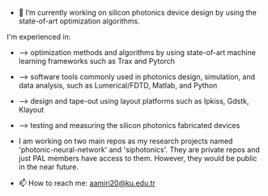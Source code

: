 - 🔭 I’m currently working on silicon photonics device design by using the state-of-art optimization algorithms. 

I'm experienced in:
- --> optimization methods and algorithms by using state-of-art machine learning frameworks such as Trax and Pytorch
- --> software tools commonly used in photonics design, simulation, and data analysis, such as Lumerical/FDTD, Matlab, and Python
- --> design and tape-out using layout platforms such as Ipkiss, Gdstk, Klayout
- --> testing and measuring the silicon photonics fabricated devices

- I am working on two main repos as my research projects named 'photonic-neural-network' and 'siphotonics'. They are private repos and just PAL members have access to them. However, they would be public in the near future.
- 📫 How to reach me: aamiri20@ku.edu.tr
<!--
**ali-najjaramiri/ali-najjaramiri** is a ✨ _special_ ✨ repository because its `README.md` (this file) appears on your GitHub profile.

Here are some ideas to get you started:

- 🔭 I’m currently working on ...
- 🌱 I’m currently learning ...
- 👯 I’m looking to collaborate on ...
- 🤔 I’m looking for help with ...
- 💬 Ask me about ...
- 📫 How to reach me: ...
- 😄 Pronouns: ...
- ⚡ Fun fact: ...
-->
